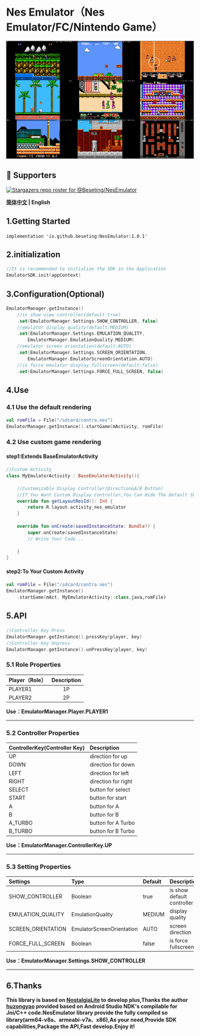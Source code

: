 # Nes Emulator（Nes Emulator/FC/Nintendo Game）

![ScreenShot](https://github.com/Beseting/NesEmulator/blob/master/screen_shot/screen_shot.png)

## :clap: Supporters
[![Stargazers repo roster for @Beseting/NesEmulator](https://reporoster.com/stars/Beseting/NesEmulator)](https://github.com/Beseting/NesEmulator/stargazers)

**[简体中文](https://github.com/Beseting/NesEmulator/README-CN.md) | English**

## 1.Getting Started
`implementation 'io.github.beseting:NesEmulator:1.0.1'`

## 2.initialization
```Kotlin
//It is recommended to initialize the SDK in the Application
EmulatorSDK.init(appContext)
```
## 3.Configuration(Optional)
```Kotlin
EmulatorManager.getInstance()
    //is show view controller(default:true)
    .set(EmulatorManager.Settings.SHOW_CONTROLLER, false)
    //emulator display quality(default:MEDIUM)
    .set(EmulatorManager.Settings.EMULATION_QUALITY,
        EmulatorManager.EmulationQuality.MEDIUM)
    //emulator screen orientation(default:AUTO)
    .set(EmulatorManager.Settings.SCREEN_ORIENTATION,
        EmulatorManager.EmulatorScreenOrientation.AUTO)
    //is force emulator display fullscreen(default:false)
    .set(EmulatorManager.Settings.FORCE_FULL_SCREEN, false)
```


## 4.Use
### 4.1 Use the default rendering
```Kotlin
val romFile = File("/sdcard/contra.nes")
EmulatorManager.getInstance().startGame(mActivity, romFile)
```
### 4.2 Use custom game rendering
#### step1:Extends BaseEmulatorActivity
```Kotlin
//Custom Activity
class MyEmulatorActivity : BaseEmulatorActivity(){

    //Customizable Display Controller(Direction&A/B Button）
    //If You Want Custom Display Controller,You Can Hide The Default Show.
    override fun getLayoutResId(): Int {
        return R.layout.activity_nes_emulator
    }

    override fun onCreate(savedInstanceState: Bundle?) {
        super.onCreate(savedInstanceState)
        // Write Your Code...

    }
}
```
#### step2:To Your Custom Activity
```Kotlin
val romFile = File("/sdcard/contra.nes")
EmulatorManager.getInstance()
    .startGame(mAct, MyEmulatorActivity::class.java,romFile)
```
## 5.API
```Kotlin
//Controller Key Press
EmulatorManager.getInstance().pressKey(player, key)
//Controller Key Unpress
EmulatorManager.getInstance().unPressKey(player, key)
```
### 5.1 Role Properties
|Player（Role）|Description|
|:-|:-:|
|PLAYER1|1P|
|PLAYER2|2P|

**Use：EmulatorManager.Player.PLAYER1**
***
### 5.2 Controller Properties
|ControllerKey(Controller Key)|Description|
|:-|:-|
|UP|direction for up|
|DOWN|direction for down|
|LEFT|direction for left|
|RIGHT|direction for right|
|SELECT|button for select|
|START|button for start|
|A|button for A|
|B|button for B|
|A_TURBO|button for A Turbo|
|B_TURBO|button for B Turbo|

**Use：EmulatorManager.ControllerKey.UP**
***
### 5.3 Setting Properties
|Settings|Type|Default|Description|
|:-|:-|:-|:-|
|SHOW_CONTROLLER|Boolean|true|is show default controller|
|EMULATION_QUALITY|EmulationQuality|MEDIUM|display quality|
|SCREEN_ORIENTATION|EmulatorScreenOrientation|AUTO|screen direction|
|FORCE_FULL_SCREEN|Boolean|false|is force fullscreen|

**Use：EmulatorManager.Settings.SHOW_CONTROLLER**
***
## 6.Thanks
**This library is based on [NostalgiaLite](https://github.com/huzongyao/NostalgiaLite) to develop plus,Thanks the author [huzongyao](https://github.com/huzongyao) provided based on Android Studio NDK's compilable for Jni/C++ code.NesEmulator library provide the fully compiled so library(arm64-v8a、armeabi-v7a、x86),As your need,Provide SDK capabilities,Package the API,Fast develop.Enjoy it!**